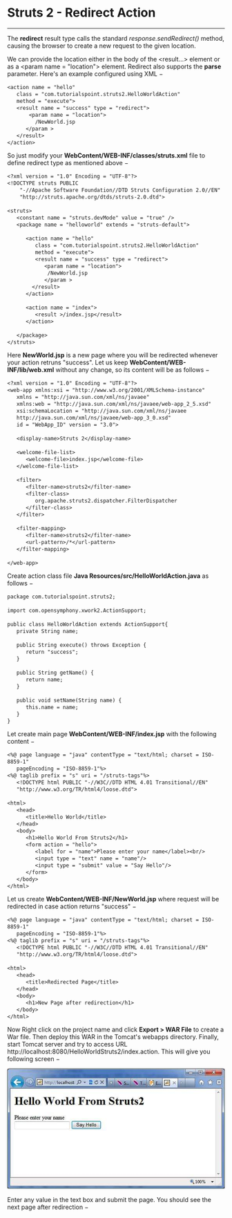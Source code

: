 
Struts 2 - Redirect Action
==========================

------------------------------------------------------------------------

The **redirect** result type calls the standard
*response.sendRedirect()* method, causing the browser to create a new
request to the given location.

We can provide the location either in the body of the \<result\...\>
element or as a \<param name = \"location\"\> element. Redirect also
supports the **parse** parameter. Here\'s an example configured using
XML −

```
<action name = "hello" 
   class = "com.tutorialspoint.struts2.HelloWorldAction"
   method = "execute">
   <result name = "success" type = "redirect">
       <param name = "location">
         /NewWorld.jsp
      </param >
   </result>
</action>
```

So just modify your **WebContent/WEB-INF/classes/struts.xml** file to
define redirect type as mentioned above −

```
<?xml version = "1.0" Encoding = "UTF-8"?>
<!DOCTYPE struts PUBLIC
    "-//Apache Software Foundation//DTD Struts Configuration 2.0//EN"
    "http://struts.apache.org/dtds/struts-2.0.dtd">

<struts>
   <constant name = "struts.devMode" value = "true" />
   <package name = "helloworld" extends = "struts-default">

      <action name = "hello" 
         class = "com.tutorialspoint.struts2.HelloWorldAction"
         method = "execute">
         <result name = "success" type = "redirect">
            <param name = "location">
             /NewWorld.jsp
            </param >
        </result>
      </action>

      <action name = "index"> 
         <result >/index.jsp</result>
      </action>

   </package>
</struts>
```

Here **NewWorld.jsp** is a new page where you will be redirected
whenever your action retruns \"success\". Let us keep
**WebContent/WEB-INF/lib/web.xml** without any change, so its content
will be as follows −

```
<?xml version = "1.0" Encoding = "UTF-8"?>
<web-app xmlns:xsi = "http://www.w3.org/2001/XMLSchema-instance"
   xmlns = "http://java.sun.com/xml/ns/javaee" 
   xmlns:web = "http://java.sun.com/xml/ns/javaee/web-app_2_5.xsd"
   xsi:schemaLocation = "http://java.sun.com/xml/ns/javaee 
   http://java.sun.com/xml/ns/javaee/web-app_3_0.xsd"
   id = "WebApp_ID" version = "3.0">

   <display-name>Struts 2</display-name>

   <welcome-file-list>
      <welcome-file>index.jsp</welcome-file>
   </welcome-file-list>
   
   <filter>
      <filter-name>struts2</filter-name>
      <filter-class>
         org.apache.struts2.dispatcher.FilterDispatcher
      </filter-class>
   </filter>

   <filter-mapping>
      <filter-name>struts2</filter-name>
      <url-pattern>/*</url-pattern>
   </filter-mapping>

</web-app>
```

Create action class file **Java Resources/src/HelloWorldAction.java** as
follows −

```
package com.tutorialspoint.struts2;

import com.opensymphony.xwork2.ActionSupport;

public class HelloWorldAction extends ActionSupport{
   private String name;

   public String execute() throws Exception {
      return "success";
   }
   
   public String getName() {
      return name;
   }

   public void setName(String name) {
      this.name = name;
   }
}
```

Let create main page **WebContent/WEB-INF/index.jsp** with the following
content −

```
<%@ page language = "java" contentType = "text/html; charset = ISO-8859-1"
   pageEncoding = "ISO-8859-1"%>
<%@ taglib prefix = "s" uri = "/struts-tags"%>
   <!DOCTYPE html PUBLIC "-//W3C//DTD HTML 4.01 Transitional//EN" 
   "http://www.w3.org/TR/html4/loose.dtd">

<html>
   <head>
      <title>Hello World</title>
   </head>
   <body>
      <h1>Hello World From Struts2</h1>
      <form action = "hello">
         <label for = "name">Please enter your name</label><br/>
         <input type = "text" name = "name"/>
         <input type = "submit" value = "Say Hello"/>
      </form>
   </body>
</html>
```

Let us create **WebContent/WEB-INF/NewWorld.jsp** where request will be
redirected in case action returns \"success\" −

```
<%@ page language = "java" contentType = "text/html; charset = ISO-8859-1"
   pageEncoding = "ISO-8859-1"%>
<%@ taglib prefix = "s" uri = "/struts-tags"%>
   <!DOCTYPE html PUBLIC "-//W3C//DTD HTML 4.01 Transitional//EN" 
   "http://www.w3.org/TR/html4/loose.dtd">

<html>
   <head>
      <title>Redirected Page</title>
   </head>
   <body>
      <h1>New Page after redirection</h1>
   </body>
</html>
```

Now Right click on the project name and click **Export \> WAR File** to
create a War file. Then deploy this WAR in the Tomcat\'s webapps
directory. Finally, start Tomcat server and try to access URL
http://localhost:8080/HelloWorldStruts2/index.action. This will give you
following screen −

![](./images/helloworldstruts4.jpg)

Enter any value in the text box and submit the page. You should see the
next page after redirection −

